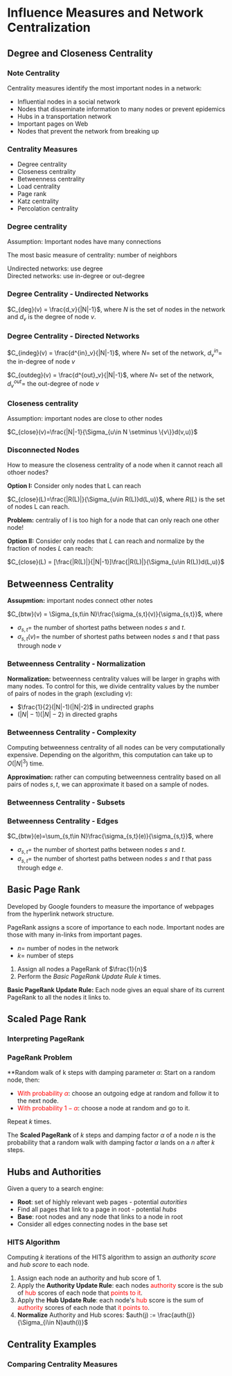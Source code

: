# Influence Measures and Network Centralization
## Degree and Closeness Centrality
### Note Centrality
Centrality measures identify the most important nodes in a network:
- Influential nodes in a social network
- Nodes that disseminate information to many nodes or prevent epidemics
- Hubs in a transportation network
- Important pages on Web
- Nodes that prevent the network from breaking up
### Centrality Measures
- Degree centrality
- Closeness centrality
- Betweenness centrality
- Load centrality
- Page rank
- Katz centrality
- Percolation centrality
### Degree centrality
Assumption: Important nodes have many connections

The most basic measure of centrality: number of neighbors

Undirected networks: use degree <br>
Directed networks: use in-degree or out-degree

### Degree Centrality - Undirected Networks
$C_{deg}(v) = \frac{d_v}{|N|-1}$, where $N$ is the set of nodes in the network and $d_v$ is the degree of node $v$.

### Degree Centrality - Directed Networks
$C_{indeg}(v) = \frac{d^{in}_v}{|N|-1}$, where $N =$ set of the network, $d^{in}_v =$ the in-degree of node $v$

$C_{outdeg}(v) = \frac{d^{out}_v}{|N|-1}$, where $N =$ set of the network, $d^{out}_v =$ the out-degree of node $v$

### Closeness centrality
Assumption: important nodes are close to other nodes

$C_{close}(v)=\frac{|N|-1}{\Sigma_{u\in N \setminus \{v\}}d(v,u)}$

### Disconnected Nodes
How to measure the closeness centrality of a node when it cannot reach all othoer nodes?

**Option I:** Consider only nodes that L can reach

$C_{close}(L)=\frac{|R(L)|}{\Sigma_{u\in R(L)}d(L,u)}$, where $R(L)$ is the set of nodes L can reach.

**Problem:** centraliy of I is too high for a node that can only reach one other node!

**Option II:** Consider only nodes that $L$ can reach and normalize by the fraction of nodes $L$ can reach:

$C_{close}(L) = [\frac{|R(L)|}{|N|-1}]\frac{|R(L)|}{\Sigma_{u\in R(L)}d(L,u)}$

## Betweenness Centrality
**Assupmtion:** important nodes connect other notes

$C_{btw}(v) = \Sigma_{s,t\in N}\frac{\sigma_{s,t}(v)}{\sigma_{s,t}}$, where 
- $\sigma_{s,t} =$ the number of shortest paths between nodes $s$ and $t$.
- $\sigma_{s,t}(v) =$ the number of shortest paths between nodes $s$ and $t$ that pass through node $v$

### Betweenness Centrality - Normalization
**Normalization:** betweenness centrality values will be larger in graphs with many nodes. To control for this, we divide centrality values by the number of pairs of nodes in the graph (excluding $v$):
- $\frac{1}{2}(|N|-1)(|N|-2)$ in undirected graphs
- $(|N|-1)(|N|-2)$ in directed graphs

### Betweenness Centrality - Complexity
Computing betweenness centrality of all nodes can be very computationally expensive. Depending on the algorithm, this computation can take up to $O(|N|^3)$ time.

**Approximation:** rather can computing betweenness centrality based on all pairs of nodes $s,t$, we can approximate it based on a sample of nodes.

### Betweenness Centrality - Subsets

### Betweenness Centrality - Edges
$C_{btw}(e)=\sum_{s,t\in N}\frac{\sigma_{s,t}(e)}{\sigma_{s,t}}$, where
- $\sigma_{s,t}=$ the number of shortest paths between nodes $s$ and $t$.
- $\sigma_{s,t}=$ the number of shortest paths between nodes $s$ and $t$ that pass through edge $e$.

## Basic Page Rank
Developed by Google founders to measure the importance of webpages from the hyperlink network structure.

PageRank assigns a score of importance to each node. Important nodes are those with many in-links from important pages.

- $n=$ number of nodes in the network
- $k=$ number of steps

1. Assign all nodes a PageRank of $\frac{1}{n}$
2. Perform the *Basic PageRank Update Rule* $k$ times.

**Basic PageRank Update Rule:** Each node gives an equal share of its current PageRank to all the nodes it links to.

## Scaled Page Rank
### Interpreting PageRank

### PageRank Problem
**Random walk of k steps with damping parameter $\alpha$: Start on a random node, then:
- <font color='red'> With probability $\alpha$</font>: choose an outgoing edge at random and follow it to the next node.
- <font color='red'> With probability $1-\alpha$</font>: choose a node at random and go to it.

Repeat $k$ times.

The **Scaled PageRank** of $k$ steps and damping factor $\alpha$ of a node $n$ is the probability that a random walk with damping factor $\alpha$ lands on a $n$ after $k$ steps.

## Hubs and Authorities
Given a query to a search engine:
- **Root**: set of highly relevant web pages - potential *autorities*
- Find all pages that link to a page in root - potential *hubs*
- **Base**: root nodes and any node that links to a node in root
- Consider all edges connecting nodes in the base set

### HITS Algorithm
Computing $k$ iterations of the HITS algorithm to assign an *authority score* and *hub score* to each node.

1. Assign each node an authority and hub score of 1.
2. Apply the **Authority Update Rule**: each nodes <font color='red'> authority</font> score is the sub of <font color='red'> hub </font> scores of each node that <font color='red'> points to it</font>.
3. Apply the **Hub Update Rule**: each node's <font color='red'> hub </font> score is the sum of <font color='red'>authority </font> scores of each node that <font color='red'> it points to</font>.
4. **Normalize** Authority and Hub scores: $auth(j) := \frac{auth(j)}{\Sigma_{i\in N}auth(i)}$

## Centrality Examples
### Comparing Centrality Measures

